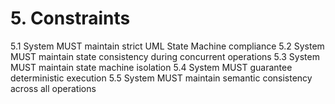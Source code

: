 # 5. Constraints

5.1 System MUST maintain strict UML State Machine compliance
5.2 System MUST maintain state consistency during concurrent operations
5.3 System MUST maintain state machine isolation
5.4 System MUST guarantee deterministic execution
5.5 System MUST maintain semantic consistency across all operations
